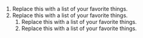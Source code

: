 1. Replace this with a list of your favorite things.
2. Replace this with a list of your favorite things.  
   1. Replace this with a list of your favorite things.
   2. Replace this with a list of your favorite things.
